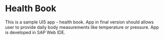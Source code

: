 # Health Book 
This is a sample UI5 app - health book. App in final version should allows user to provide daily body measurements like temperature or pressure. App is developed in SAP Web IDE.
